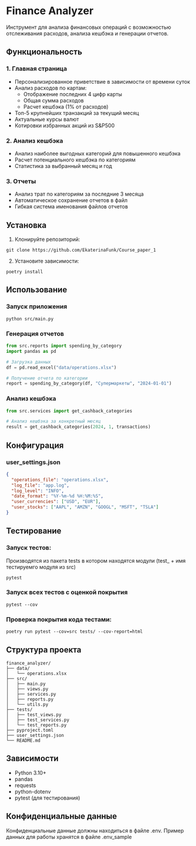 # Finance Analyzer

Инструмент для анализа финансовых операций с возможностью отслеживания расходов, анализа кешбэка и генерации отчетов.

## Функциональность

### 1. Главная страница
- Персонализированное приветствие в зависимости от времени суток
- Анализ расходов по картам:
  - Отображение последних 4 цифр карты
  - Общая сумма расходов
  - Расчет кешбэка (1% от расходов)
- Топ-5 крупнейших транзакций за текущий месяц
- Актуальные курсы валют
- Котировки избранных акций из S&P500

### 2. Анализ кешбэка
- Анализ наиболее выгодных категорий для повышенного кешбэка
- Расчет потенциального кешбэка по категориям
- Статистика за выбранный месяц и год

### 3. Отчеты
- Анализ трат по категориям за последние 3 месяца
- Автоматическое сохранение отчетов в файл
- Гибкая система именования файлов отчетов

## Установка

1. Клонируйте репозиторий:
```
git clone https://github.com/EkaterinaFunk/Course_paper_1
```

2. Установите зависимости:
```
poetry install
```

## Использование

### Запуск приложения
```
python src/main.py
```

### Генерация отчетов
```python
from src.reports import spending_by_category
import pandas as pd

# Загрузка данных
df = pd.read_excel("data/operations.xlsx")

# Получение отчета по категории
report = spending_by_category(df, "Супермаркеты", "2024-01-01")
```

### Анализ кешбэка
```python
from src.services import get_cashback_categories

# Анализ кешбэка за конкретный месяц
result = get_cashback_categories(2024, 1, transactions)
```

## Конфигурация

### user_settings.json
```json
{
  "operations_file": "operations.xlsx",
  "log_file": "app.log",
  "log_level": "INFO",
  "date_format": "%Y-%m-%d %H:%M:%S",
  "user_currencies": ["USD", "EUR"],
  "user_stocks": ["AAPL", "AMZN", "GOOGL", "MSFT", "TSLA"]
}
```

## Тестирование

### Запуск тестов:
Производятся из пакета tests в котором находятся модули (test_ + имя тестируемго модуля из src)
```
pytest
```

### Запуск всех тестов с оценкой покрытия
``` 
pytest --cov
```

### Проверка покрытия кода тестами:
```
poetry run pytest --cov=src tests/ --cov-report=html
```


## Структура проекта
```
finance_analyzer/
├── data/
│   └── operations.xlsx
├── src/
│   ├── main.py
│   ├── views.py
│   ├── services.py
│   ├── reports.py
│   └── utils.py
├── tests/
│   ├── test_views.py
│   ├── test_services.py
│   └── test_reports.py
├── pyproject.toml
├── user_settings.json
└── README.md
```

## Зависимости

- Python 3.10+
- pandas
- requests
- python-dotenv
- pytest (для тестирования)

## Конфиденциальные данные

Конфиденциальные данные должны находиться в файле .env. Пример данных для работы хранятся в файле .env_sample
